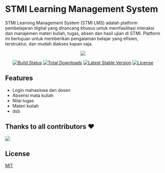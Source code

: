 
# STMI Learning Management System

STMI Learning Management System (STMI LMS) adalah platform pembelajaran digital yang dirancang khusus untuk memfasilitasi interaksi dan manajemen materi kuliah, tugas, absen dan hasil ujian di STMI. Platform ini bertujuan untuk memberikan pengalaman belajar yang efisien, terstruktur, dan mudah diakses kapan saja.

<p align="center">
 <img src="https://i.imgur.com/yvHgyiz.png" />
</p>

<p align="center">
<a href="https://github.com/laravel/framework/actions"><img src="https://github.com/laravel/framework/workflows/tests/badge.svg" alt="Build Status"></a>
<a href="https://packagist.org/packages/laravel/framework"><img src="https://img.shields.io/packagist/dt/laravel/framework" alt="Total Downloads"></a>
<a href="https://packagist.org/packages/laravel/framework"><img src="https://img.shields.io/packagist/v/laravel/framework" alt="Latest Stable Version"></a>
<a href="https://packagist.org/packages/laravel/framework"><img src="https://img.shields.io/packagist/l/laravel/framework" alt="License"></a>
</p>

## Features

- Login mahasiswa dan dosen
- Absensi mata kuliah
- Nilai tugas
- Materi kuliah
- dsb


## Thanks to all contributors ❤

<a href="https://github.com/thisgleammm/stmi-lms/graphs/contributors">
  <img src="https://contrib.rocks/image?repo=thisgleammm/stmi-lms" />
</a>

## License

[MIT](https://choosealicense.com/licenses/mit/)

